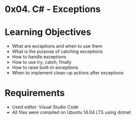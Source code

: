 # 0x04. C# - Exceptions
# Learning Objectives
* What are exceptions and when to use them
* What is the purpose of catching exceptions
* How to handle exceptions
* How to use try, catch, finally
* How to raise built-in exceptions
* When to implement clean-up actions after exceptions
# Requirements
* Used editor: Visual Studio Code
* All files were compiled on Ubuntu 14.04 LTS using dotnet
